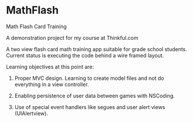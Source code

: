 MathFlash
=========

Math Flash Card Training


A demonstration project for my course at Thinkful.com

A two view flash card math training app suitable for grade school students. Current
status is executing the code behind a wire framed layout.

Learning objectives at this point are:

1. Proper MVC design.  Learning to create model files and not do everything in a 
view controller.

2. Enabling persistence of user data between games with NSCoding.

3. Use of special event handlers like segues and user alert views (UIAlertview).
